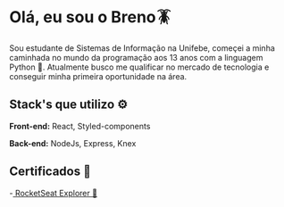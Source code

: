 
# Olá, eu sou o Breno🪳

Sou estudante de Sistemas de Informação na Unifebe, começei a minha caminhada no mundo da programação aos 13 anos com a linguagem Python 🐍. Atualmente busco me qualificar no mercado de tecnologia e conseguir minha primeira oportunidade na área.



## Stack's que utilizo ⚙️

**Front-end:** React, Styled-components

**Back-end:** NodeJs, Express, Knex


## Certificados 📜

-[ RocketSeat Explorer 🚀](https://app.rocketseat.com.br/certificates/6883b3da-a62c-484d-bf11-06600c4005db)
